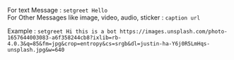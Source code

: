 For text Message : `setgreet Hello` <br>
For Other Messages like image, video, audio, sticker : `caption url`

Example : `setgreet Hi this is a bot https://images.unsplash.com/photo-1657644003083-a6f358244cb8?ixlib=rb-4.0.3&q=85&fm=jpg&crop=entropy&cs=srgb&dl=justin-ha-Y6j0R5LmHqs-unsplash.jpg&w=640`